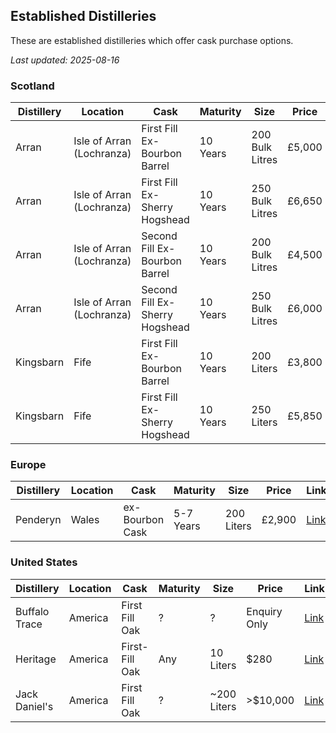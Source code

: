 ## Established Distilleries

These are established distilleries which offer cask purchase options.

*Last updated: 2025-08-16*

### Scotland

| Distillery|Location|Cask|Maturity|Size| Price  |Link|
|-----------|--------|----|--------|----|--------|----|
|Arran|Isle of Arran (Lochranza)|First Fill Ex-Bourbon Barrel|10 Years|200 Bulk Litres| £5,000 |[Link](https://www.arranwhisky.com/our-distillery/buy-a-whisky-cask)|
|Arran|Isle of Arran (Lochranza)|First Fill Ex-Sherry Hogshead|10 Years|250 Bulk Litres| £6,650 |[Link](https://www.arranwhisky.com/our-distillery/buy-a-whisky-cask)|
|Arran|Isle of Arran (Lochranza)|Second Fill Ex-Bourbon Barrel|10 Years|200 Bulk Litres| £4,500 |[Link](https://www.arranwhisky.com/our-distillery/buy-a-whisky-cask)|
|Arran|Isle of Arran (Lochranza)|Second Fill Ex-Sherry Hogshead|10 Years|250 Bulk Litres| £6,000 |[Link](https://www.arranwhisky.com/our-distillery/buy-a-whisky-cask)|
|Kingsbarn|Fife|First Fill Ex-Bourbon Barrel|10 Years|200 Liters| £3,800 |[Link](https://www.kingsbarnsdistillery.com/collections/private-cask-ownership/products/kingsbarns-private-cask-american-standard-barrel-ex-bourbon-cask)|
|Kingsbarn|Fife|First Fill Ex-Sherry Hogshead|10 Years|250 Liters| £5,850 |[Link](https://www.kingsbarnsdistillery.com/collections/private-cask-ownership/products/kingsbarns-private-cask-hogshead-ex-sherry-cask)|

### Europe

| Distillery|Location|Cask|Maturity|Size|Price |Link|
|-----------|--------|----|--------|----|------|----|
|Penderyn|Wales|ex-Bourbon Cask|5-7 Years|200 Liters|£2,900|[Link](http://penderyn.wales/cask-sales/)

### United States

| Distillery|Location|Cask|Maturity|Size|Price |Link|
|-----------|--------|----|--------|----|------|----|
|Buffalo Trace|America|First Fill Oak|?|?|Enquiry Only|[Link](https://singlebarrelselect.buffalotracedistillery.com/process.html)
|Heritage|America|First-Fill Oak|Any|10 Liters|$280|[Link](https://heritagedistilling.com/products/cask-club)
|Jack Daniel's|America|First Fill Oak|?|~200 Liters|>$10,000|[Link](https://www.jackdaniels.com/shop/buy-a-barrel)